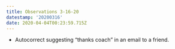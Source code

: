 ```yaml
---
title: Observations 3-16-20
datestamp: '20200316'
date: 2020-04-04T00:23:59.715Z
---
```

- Autocorrect suggesting “thanks coach” in an email to a friend.